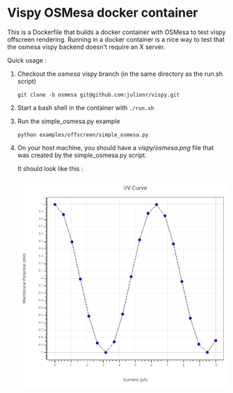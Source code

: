 # Vispy OSMesa docker container

This is a Dockerfile that builds a docker container with OSMesa to test vispy
offscreen rendering. Running in a docker container is a nice way to test
that the osmesa vispy backend doesn't require an X server.

Quick usage :

1. Checkout the *osmesa* vispy branch (in the same directory as the run.sh script)
    ```
    git clone -b osmesa git@github.com:julienr/vispy.git
    ```

2. Start a bash shell in the container with `./run.sh`
3. Run the simple_osmesa.py example 
    ```
    python examples/offscreen/simple_osmesa.py
    ```

4. On your host machine, you should have a *vispy/osmesa.png* file that was
   created by the simple_osmesa.py script.
   
   It should look like this :
   
   ![expected osmesa.png image](doc/osmesa.png)

